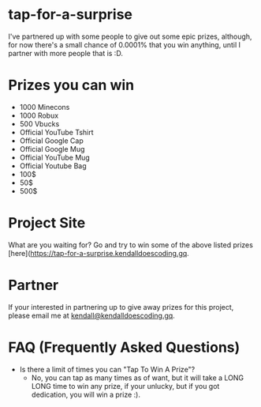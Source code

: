# tap-for-a-surprise

I've partnered up with some people to give out some epic prizes, although, for now there's a small chance of 0.0001% that you win anything, until I partner with more people that is :D.

# Prizes you can win

- 1000 Minecons
- 1000 Robux
- 500 Vbucks
- Official YouTube Tshirt
- Official Google Cap
- Official Google Mug
- Official YouTube Mug
- Official Youtube Bag
- 100$
- 50$
- 500$

# Project Site

What are you waiting for? Go and try to win some of the above listed prizes [here](https://tap-for-a-surprise.kendalldoescoding.gq.

# Partner

If your interested in partnering up to give away prizes for this project, please email me at kendall@kendalldoescoding.gq.

# FAQ (Frequently Asked Questions)

- Is there a limit of times you can "Tap To Win A Prize"?
  - No, you can tap as many times as of want, but it will take a LONG LONG time to win any prize, if your unlucky, but if you got dedication, you will win a prize :).
